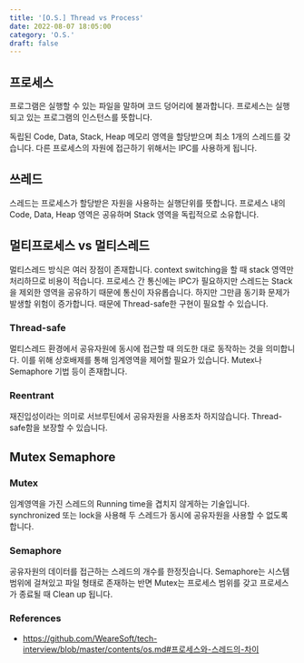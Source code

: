 ```yaml
---
title: '[O.S.] Thread vs Process'
date: 2022-08-07 18:05:00
category: 'O.S.'
draft: false
---
```


## 프로세스

프로그램은 실행할 수 있는 파일을 말하며 코드 덩어리에 불과합니다.
프로세스는 실행되고 있는 프로그램의 인스턴스를 뜻합니다.

독립된 Code, Data, Stack, Heap 메모리 영역을 할당받으며 최소 1개의 스레드를 갖습니다.
다른 프로세스의 자원에 접근하기 위해서는 IPC를 사용하게 됩니다.

## 쓰레드

스레드는 프로세스가 할당받은 자원을 사용하는 실행단위를 뜻합니다.
프로세스 내의 Code, Data, Heap 영역은 공유하며 Stack 영역을 독립적으로 소유합니다.

## 멀티프로세스 vs 멀티스레드

멀티스레드 방식은 여러 장점이 존재합니다.
context switching을 할 때 stack 영역만 처리하므로 비용이 적습니다.
프로세스 간 통신에는 IPC가 필요하지만 스레드는 Stack을 제외한 영역을 공유하기 때문에 통신이 자유롭습니다.
하지만 그만큼 동기화 문제가 발생할 위험이 증가합니다. 때문에 Thread-safe한 구현이 필요할 수 있습니다.

### Thread-safe

멀티스레드 환경에서 공유자원에 동시에 접근할 때 의도한 대로 동작하는 것을 의미합니다.
이를 위해 상호배제를 통해 임계영역을 제어할 필요가 있습니다.
Mutex나 Semaphore 기법 등이 존재합니다.

### Reentrant

재진입성이라는 의미로 서브루틴에서 공유자원을 사용조차 하지않습니다.
Thread-safe함을 보장할 수 있습니다.

## Mutex Semaphore

### Mutex

임계영역을 가진 스레드의 Running time을 겹치지 않게하는 기술입니다.
synchronized 또는 lock을 사용해 두 스레드가 동시에 공유자원을 사용할 수 없도록 합니다.

### Semaphore

공유자원의 데이터를 접근하는 스레드의 개수를 한정짓습니다.
Semaphore는 시스템 범위에 걸쳐있고 파일 형태로 존재하는 반면 Mutex는 프로세스 범위를 갖고 프로세스가 종료될 때 Clean up 됩니다.

### References

- https://github.com/WeareSoft/tech-interview/blob/master/contents/os.md#프로세스와-스레드의-차이